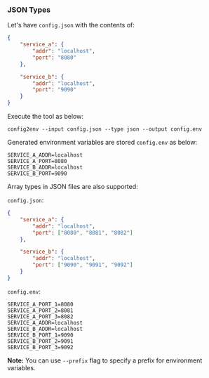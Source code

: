 ### JSON Types
Let's have `config.json` with the contents of:
```json
{
    "service_a": {
        "addr": "localhost",
        "port": "8080"
    },

    "service_b": {
        "addr": "localhost",
        "port": "9090"
    }
}
```
Execute the tool as below:

`config2env --input config.json --type json --output config.env `

Generated environment variables are stored `config.env` as below:
```
SERVICE_A_ADDR=localhost
SERVICE_A_PORT=8080
SERVICE_B_ADDR=localhost
SERVICE_B_PORT=9090
```

Array types in JSON files are also supported:

`config.json`:

```json
{
    "service_a": {
        "addr": "localhost",
        "port": ["8080", "8081", "8082"]
    },

    "service_b": {
        "addr": "localhost",
        "port": ["9090", "9091", "9092"]
    }
}
```

`config.env`:

```
SERVICE_A_PORT_1=8080
SERVICE_A_PORT_2=8081
SERVICE_A_PORT_3=8082
SERVICE_A_ADDR=localhost
SERVICE_B_ADDR=localhost
SERVICE_B_PORT_1=9090
SERVICE_B_PORT_2=9091
SERVICE_B_PORT_3=9092
```

**Note:** You can use `--prefix` flag to specify a prefix for environment variables.